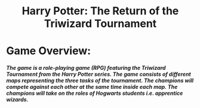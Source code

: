 <h1 align="center"> Harry Potter: The Return of the Triwizard Tournament </h1>

# Game Overview:
##### The game is a role-playing game (RPG) featuring the Triwizard Tournament from the Harry Potter series. The game consists of different maps representing the three tasks of the tournament. The champions will compete against each other at the same time inside each map. The champions will take on the roles of Hogwarts students i.e. apprentice wizards.
